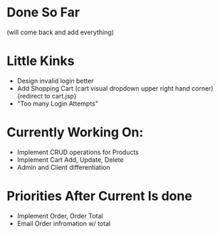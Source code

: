 # Done So Far 

(will come back and add everything)

# Little Kinks 
- Design invalid login better
- Add Shopping Cart (cart visual dropdown upper right hand corner) {redirect to cart.jsp}
- "Too many Login Attempts" 

# Currently Working On:
- Implement CRUD operations for Products
- Implement Cart Add, Update, Delete
- Admin and Client differentiation 

# Priorities After Current Is done 
- Implement Order, Order Total 
- Email Order infromation w/ total
